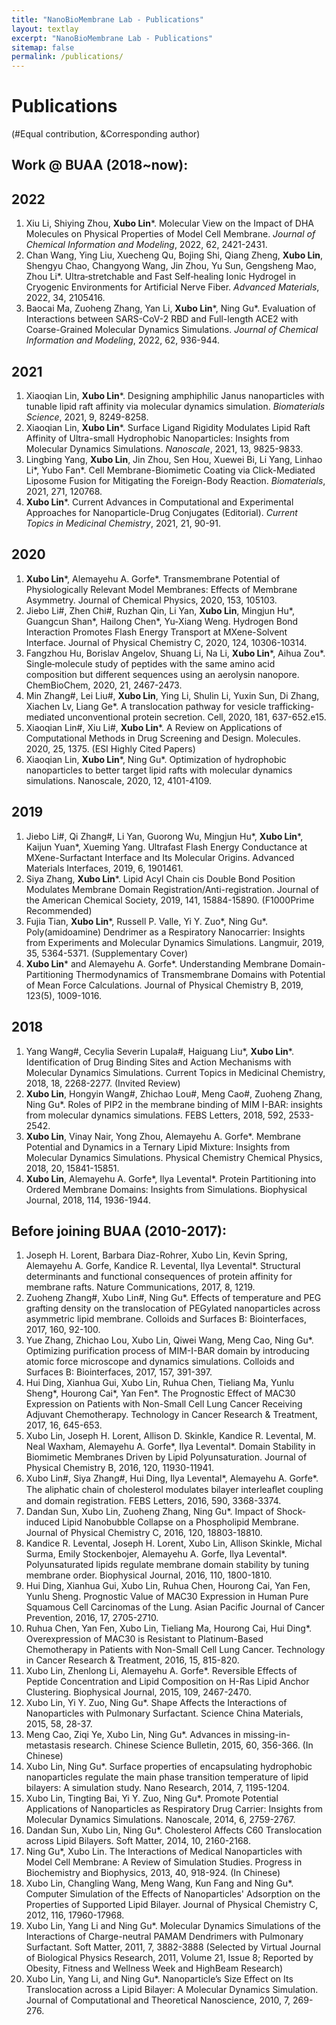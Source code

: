 ```yaml
---
title: "NanoBioMembrane Lab - Publications"
layout: textlay
excerpt: "NanoBioMembrane Lab - Publications"
sitemap: false
permalink: /publications/
---
```


# Publications
(#Equal contribution, &Corresponding author)
## Work @ BUAA (2018~now):
## 2022
1.	Xiu Li, Shiying Zhou, **Xubo Lin***. Molecular View on the Impact of DHA Molecules on Physical Properties of Model Cell Membrane. *Journal of Chemical Information and Modeling*, 2022, 62, 2421-2431.
2.	Chan Wang, Ying Liu, Xuecheng Qu, Bojing Shi, Qiang Zheng, **Xubo Lin**, Shengyu Chao, Changyong Wang, Jin Zhou, Yu Sun, Gengsheng Mao, Zhou Li*. Ultra‐stretchable and Fast Self‐healing Ionic Hydrogel in Cryogenic Environments for Artificial Nerve Fiber. *Advanced Materials*, 2022, 34, 2105416.
3.	Baocai Ma, Zuoheng Zhang, Yan Li, **Xubo Lin***, Ning Gu*. Evaluation of Interactions between SARS-CoV-2 RBD and Full-length ACE2 with Coarse-Grained Molecular Dynamics Simulations. *Journal of Chemical Information and Modeling*, 2022, 62, 936-944.

## 2021
1.	Xiaoqian Lin, **Xubo Lin***. Designing amphiphilic Janus nanoparticles with tunable lipid raft affinity via molecular dynamics simulation. *Biomaterials Science*, 2021, 9, 8249-8258.
2.	Xiaoqian Lin, **Xubo Lin***. Surface Ligand Rigidity Modulates Lipid Raft Affinity of Ultra-small Hydrophobic Nanoparticles: Insights from Molecular Dynamics Simulations. *Nanoscale*, 2021, 13, 9825-9833.
3.	Lingbing Yang, **Xubo Lin**, Jin Zhou, Sen Hou, Xuewei Bi, Li Yang, Linhao Li*, Yubo Fan*. Cell Membrane-Biomimetic Coating via Click-Mediated Liposome Fusion for Mitigating the Foreign-Body Reaction. *Biomaterials*, 2021, 271, 120768.
4.	**Xubo Lin***. Current Advances in Computational and Experimental Approaches for Nanoparticle-Drug Conjugates (Editorial). *Current Topics in Medicinal Chemistry*, 2021, 21, 90-91.

## 2020
1.	**Xubo Lin***, Alemayehu A. Gorfe*. Transmembrane Potential of Physiologically Relevant Model Membranes: Effects of Membrane Asymmetry. Journal of Chemical Physics, 2020, 153, 105103.
2.	Jiebo Li#, Zhen Chi#, Ruzhan Qin, Li Yan, **Xubo Lin**, Mingjun Hu*, Guangcun Shan*, Hailong Chen*, Yu-Xiang Weng. Hydrogen Bond Interaction Promotes Flash Energy Transport at MXene-Solvent Interface. Journal of Physical Chemistry C, 2020, 124, 10306-10314.
3.	Fangzhou Hu, Borislav Angelov, Shuang Li, Na Li, **Xubo Lin***, Aihua Zou*. Single‐molecule study of peptides with the same amino acid composition but different sequences using an aerolysin nanopore. ChemBioChem, 2020, 21, 2467-2473.
4.	Min Zhang#, Lei Liu#, **Xubo Lin**, Ying Li, Shulin Li, Yuxin Sun, Di Zhang, Xiachen Lv, Liang Ge*. A translocation pathway for vesicle trafficking-mediated unconventional protein secretion. Cell, 2020, 181, 637-652.e15.
5.	Xiaoqian Lin#, Xiu Li#, **Xubo Lin***. A Review on Applications of Computational Methods in Drug Screening and Design. Molecules. 2020, 25, 1375. (ESI Highly Cited Papers)
6.	Xiaoqian Lin, **Xubo Lin***, Ning Gu*. Optimization of hydrophobic nanoparticles to better target lipid rafts with molecular dynamics simulations. Nanoscale, 2020, 12, 4101-4109.

## 2019
1.	Jiebo Li#, Qi Zhang#, Li Yan, Guorong Wu, Mingjun Hu*, **Xubo Lin***, Kaijun Yuan*, Xueming Yang. Ultrafast Flash Energy Conductance at MXene-Surfactant Interface and Its Molecular Origins. Advanced Materials Interfaces, 2019, 6, 1901461.
2.	Siya Zhang, **Xubo Lin***. Lipid Acyl Chain cis Double Bond Position Modulates Membrane Domain Registration/Anti-registration. Journal of the American Chemical Society, 2019, 141, 15884-15890. (F1000Prime Recommended)
3.	Fujia Tian, **Xubo Lin***, Russell P. Valle, Yi Y. Zuo*, Ning Gu*. Poly(amidoamine) Dendrimer as a Respiratory Nanocarrier: Insights from Experiments and Molecular Dynamics Simulations. Langmuir, 2019, 35, 5364-5371. (Supplementary Cover)
4.	**Xubo Lin*** and Alemayehu A. Gorfe*. Understanding Membrane Domain-Partitioning Thermodynamics of Transmembrane Domains with Potential of Mean Force Calculations. Journal of Physical Chemistry B, 2019, 123(5), 1009-1016.

## 2018
1.	Yang Wang#, Cecylia Severin Lupala#, Haiguang Liu*, **Xubo Lin***. Identification of Drug Binding Sites and Action Mechanisms with Molecular Dynamics Simulations. Current Topics in Medicinal Chemistry, 2018, 18, 2268-2277. (Invited Review)
2.	**Xubo Lin**, Hongyin Wang#, Zhichao Lou#, Meng Cao#, Zuoheng Zhang, Ning Gu*. Roles of PIP2 in the membrane binding of MIM I-BAR: insights from molecular dynamics simulations. FEBS Letters, 2018, 592, 2533-2542. 
3.	**Xubo Lin**, Vinay Nair, Yong Zhou, Alemayehu A. Gorfe*. Membrane Potential and Dynamics in a Ternary Lipid Mixture: Insights from Molecular Dynamics Simulations. Physical Chemistry Chemical Physics, 2018, 20, 15841-15851. 
4.	**Xubo Lin**, Alemayehu A. Gorfe*, Ilya Levental*. Protein Partitioning into Ordered Membrane Domains: Insights from Simulations. Biophysical Journal, 2018, 114, 1936-1944. 

## Before joining BUAA (2010-2017):
1. Joseph H.  Lorent, Barbara Diaz-Rohrer, Xubo Lin, Kevin Spring, Alemayehu A. Gorfe, Kandice R. Levental, Ilya Levental*. Structural determinants and functional consequences of protein affinity for membrane rafts. Nature Communications, 2017, 8, 1219. 
2. Zuoheng Zhang#, Xubo Lin#, Ning Gu*. Effects of temperature and PEG grafting density on the translocation of PEGylated nanoparticles across asymmetric lipid membrane. Colloids and Surfaces B: Biointerfaces, 2017, 160, 92-100. 
3. Yue Zhang, Zhichao Lou, Xubo Lin, Qiwei Wang, Meng Cao, Ning Gu*. Optimizing purification process of MIM-I-BAR domain by introducing atomic force microscope and dynamics simulations. Colloids and Surfaces B: Biointerfaces, 2017, 157, 391-397.
4. Hui Ding, Xianhua Gui, Xubo Lin, Ruhua Chen, Tieliang Ma, Yunlu Sheng*, Hourong Cai*, Yan Fen*. The Prognostic Effect of MAC30 Expression on Patients with Non-Small Cell Lung Cancer Receiving Adjuvant Chemotherapy. Technology in Cancer Research & Treatment, 2017, 16, 645-653.
5. Xubo Lin, Joseph H. Lorent, Allison D. Skinkle, Kandice R. Levental, M. Neal Waxham, Alemayehu A. Gorfe*, Ilya Levental*. Domain Stability in Biomimetic Membranes Driven by Lipid Polyunsaturation. Journal of Physical Chemistry B, 2016, 120, 11930-11941.
6. Xubo Lin#, Siya Zhang#, Hui Ding, Ilya Levental*, Alemayehu A. Gorfe*. The aliphatic chain of cholesterol modulates bilayer interleaﬂet coupling and domain registration. FEBS Letters, 2016, 590, 3368-3374.
7. Dandan Sun, Xubo Lin, Zuoheng Zhang, Ning Gu*. Impact of Shock-induced Lipid Nanobubble Collapse on a Phospholipid Membrane. Journal of Physical Chemistry C, 2016, 120, 18803-18810.
8. Kandice R. Levental, Joseph H. Lorent, Xubo Lin, Allison Skinkle, Michal Surma, Emily Stockenbojer, Alemayehu A. Gorfe, Ilya Levental*. Polyunsaturated lipids regulate membrane domain stability by tuning membrane order. Biophysical Journal, 2016, 110, 1800-1810.
9. Hui Ding, Xianhua Gui, Xubo Lin, Ruhua Chen, Hourong Cai, Yan Fen, Yunlu Sheng. Prognostic Value of MAC30 Expression in Human Pure Squamous Cell Carcinomas of the Lung. Asian Pacific Journal of Cancer Prevention, 2016, 17, 2705-2710.
10. Ruhua Chen, Yan Fen, Xubo Lin, Tieliang Ma, Hourong Cai, Hui Ding*. Overexpression of MAC30 is Resistant to Platinum-Based Chemotherapy in Patients with Non-Small Cell Lung Cancer. Technology in Cancer Research & Treatment, 2016, 15, 815-820.
11. Xubo Lin, Zhenlong Li, Alemayehu A. Gorfe*. Reversible Effects of Peptide Concentration and Lipid Composition on H-Ras Lipid Anchor Clustering. Biophysical Journal, 2015, 109, 2467-2470.
12. Xubo Lin, Yi Y. Zuo, Ning Gu*. Shape Affects the Interactions of Nanoparticles with Pulmonary Surfactant. Science China Materials, 2015, 58, 28-37. 
13. Meng Cao, Ziqi Ye, Xubo Lin, Ning Gu*. Advances in missing-in-metastasis research. Chinese Science Bulletin, 2015, 60, 356-366. (In Chinese) 
14. Xubo Lin, Ning Gu*. Surface properties of encapsulating hydrophobic nanoparticles regulate the main phase transition temperature of lipid bilayers: A simulation study. Nano Research, 2014, 7, 1195-1204.
15. Xubo Lin, Tingting Bai, Yi Y. Zuo, Ning Gu*. Promote Potential Applications of Nanoparticles as Respiratory Drug Carrier: Insights from Molecular Dynamics Simulations. Nanoscale, 2014, 6, 2759-2767.
16. Dandan Sun, Xubo Lin, Ning Gu*. Cholesterol Affects C60 Translocation across Lipid Bilayers. Soft Matter, 2014, 10, 2160-2168.
17. Ning Gu*, Xubo Lin. The Interactions of Medical Nanoparticles with Model Cell Membrane: A Review of Simulation Studies. Progress in Biochemistry and Biophysics, 2013, 40, 918-924. (In Chinese)
18. Xubo Lin, Changling Wang, Meng Wang, Kun Fang and Ning Gu*. Computer Simulation of the Effects of Nanoparticles' Adsorption on the Properties of Supported Lipid Bilayer. Journal of Physical Chemistry C, 2012, 116, 17960-17968.
19. Xubo Lin, Yang Li and Ning Gu*. Molecular Dynamics Simulations of the Interactions of Charge-neutral PAMAM Dendrimers with Pulmonary Surfactant. Soft Matter, 2011, 7, 3882-3888 (Selected by Virtual Journal of Biological Physics Research, 2011, Volume 21, Issue 8; Reported by Obesity, Fitness and Wellness Week and HighBeam Research)
20. Xubo Lin, Yang Li, and Ning Gu*. Nanoparticle’s Size Effect on Its Translocation across a Lipid Bilayer: A Molecular Dynamics Simulation. Journal of Computational and Theoretical Nanoscience, 2010, 7, 269-276.
